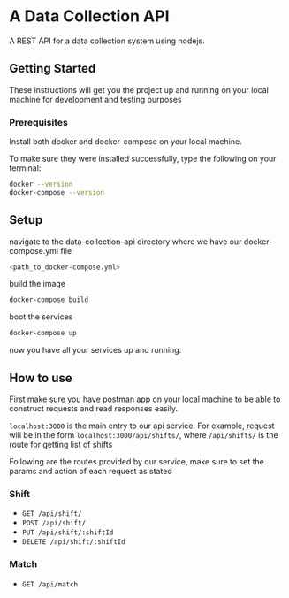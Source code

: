# A Data Collection API

A REST API for a data collection system using nodejs.

## Getting Started

These instructions will get you the project up and running on your local machine for development and testing purposes

### Prerequisites

Install both docker and docker-compose on your local machine.

To make sure they were installed successfully, type the following on your terminal:

```bash
docker --version
docker-compose --version
```

## Setup

navigate to the data-collection-api directory where we have our docker-compose.yml file

```bash
<path_to_docker-compose.yml>
```

build the image

```bash
docker-compose build
```

boot the services

```bash
docker-compose up
```

now you have all your services up and running.

## How to use

First make sure you have postman app on your local machine to be able to construct requests and read responses easily.

`localhost:3000` is the main entry to our api service. For example, request will be in the form `localhost:3000/api/shifts/`, where `/api/shifts/` is the route for getting list of shifts

Following are the routes provided by our service, make sure to set the params and action of each request as stated

### Shift

* `GET /api/shift/`
* `POST /api/shift/`
* `PUT /api/shift/:shiftId`
* `DELETE /api/shift/:shiftId`

### Match

* `GET /api/match`
